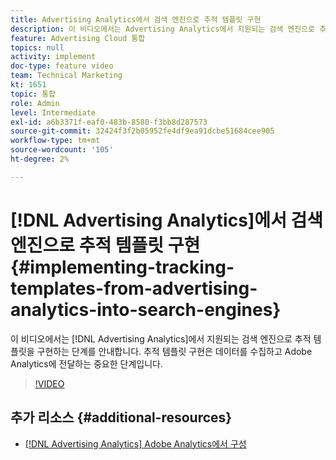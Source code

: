 ```yaml
---
title: Advertising Analytics에서 검색 엔진으로 추적 템플릿 구현
description: 이 비디오에서는 Advertising Analytics에서 지원되는 검색 엔진으로 추적 템플릿을 구현하는 단계를 안내합니다. 추적 템플릿 구현은 데이터를 수집하고 Adobe Analytics에 전달하는 중요한 단계입니다.
feature: Advertising Cloud 통합
topics: null
activity: implement
doc-type: feature video
team: Technical Marketing
kt: 1651
topic: 통합
role: Admin
level: Intermediate
exl-id: a6b3371f-eaf0-483b-8580-f3bb8d287573
source-git-commit: 32424f3f2b05952fe4df9ea91dcbe51684cee905
workflow-type: tm+mt
source-wordcount: '105'
ht-degree: 2%

---
```


# [!DNL Advertising Analytics]에서 검색 엔진으로 추적 템플릿 구현 {#implementing-tracking-templates-from-advertising-analytics-into-search-engines}

이 비디오에서는 [!DNL Advertising Analytics]에서 지원되는 검색 엔진으로 추적 템플릿을 구현하는 단계를 안내합니다. 추적 템플릿 구현은 데이터를 수집하고 Adobe Analytics에 전달하는 중요한 단계입니다.

>[!VIDEO](https://video.tv.adobe.com/v/23120/?quality=12)

## 추가 리소스 {#additional-resources}

* [ [!DNL Advertising Analytics] Adobe Analytics에서 구성](https://helpx.adobe.com/analytics/kt/using/advertising-analytics-feature-video-configure.html)
